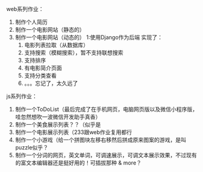 web系列作业：
1. 制作个人简历
2. 制作一个电影网站（静态的）
3. 制作一个电影网站（动态的）
	1:使用Django作为后端
	实现了：
	1. 电影列表拉取（从数据库）
	2. 支持搜索（模糊搜索），暂不支持联想搜索
	3. 支持排序
	4. 有电影简介页面
	5. 支持分类查看
	6. 。。。忘记了，太久远了

js系列作业：
1. 制作一个ToDoList（最后完成了在手机网页，电脑网页版以及微信小程序版，哇忽然想吹一波微信开发助手真香）
2. 制作一个美食展示列表？？（似乎是
3. 制作一个电影展示列表（233跟web作业复用都行
4. 制作一个小游戏（给一个拼图块左移右移然后拼成原来图案的游戏，是叫puzzle似乎？
5. 制作一个分词的网页，英文单词，可调速展示，可调文本展示效果，不过现有的富文本编辑器还是挺好用的！可插拔那种
& more？
